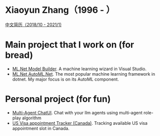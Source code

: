# Xiaoyun Zhang（1996 - ）

[中文简历（2018/10 - 2021/1)](resume-zh.html)

# Main project that I work on (for bread)
- [ML.Net Model Builder](https://dotnet.microsoft.com/en-us/apps/machinelearning-ai/ml-dotnet/model-builder). A machine learning wizard in Visual Studio.
- [ML.Net AutoML.Net](https://github.com/dotnet/machinelearning). The most popular machine learning framework in dotnet. My major focus is on its AutoML component.

# Personal project (for fun)
- [Multi-Agent ChatUI](www.llmchat.me). Chat with your llm agents using multi-agent role-play algorithm
- [US Visa appointment Tracker (Canada)](https://littlelittlecloud.github.io/us_visa_appointment_tracker/). Tracking available US visa appointment slot in Canada. 
